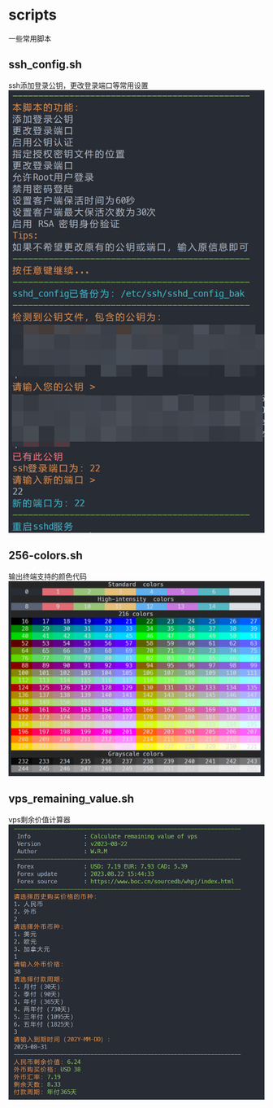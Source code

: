 # scripts
一些常用脚本
## ssh_config.sh
ssh添加登录公钥，更改登录端口等常用设置
![](img/ssh-config.png)
## 256-colors.sh
输出终端支持的颜色代码
![](img/256-colors.png)
## vps_remaining_value.sh
vps剩余价值计算器
![](img/vps_remaining_value.png)
